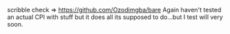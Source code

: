 scribble check => https://github.com/Ozodimgba/bare
Again haven't tested an actual CPI with stuff but it does all its supposed to do...but I test will very soon.
